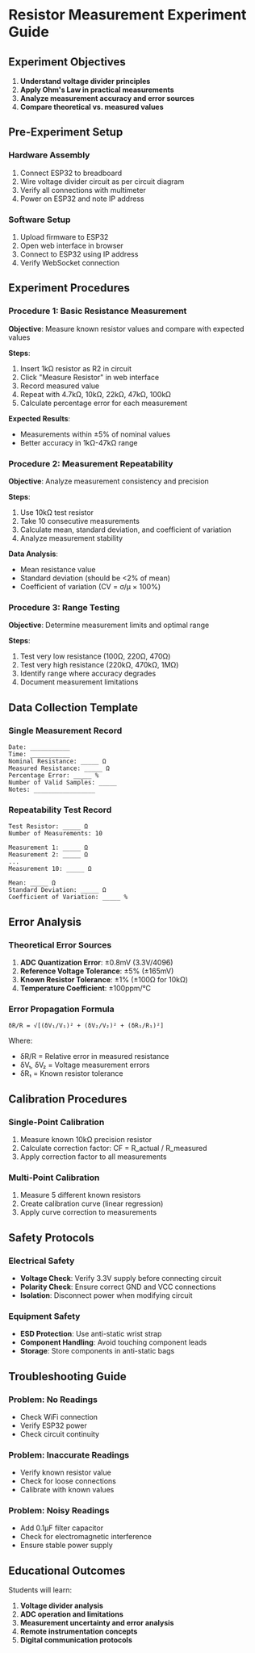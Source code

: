 # Resistor Measurement Experiment Guide

## Experiment Objectives

1. **Understand voltage divider principles**
2. **Apply Ohm's Law in practical measurements**
3. **Analyze measurement accuracy and error sources**
4. **Compare theoretical vs. measured values**

## Pre-Experiment Setup

### Hardware Assembly
1. Connect ESP32 to breadboard
2. Wire voltage divider circuit as per circuit diagram
3. Verify all connections with multimeter
4. Power on ESP32 and note IP address

### Software Setup
1. Upload firmware to ESP32
2. Open web interface in browser
3. Connect to ESP32 using IP address
4. Verify WebSocket connection

## Experiment Procedures

### Procedure 1: Basic Resistance Measurement

**Objective**: Measure known resistor values and compare with expected values

**Steps**:
1. Insert 1kΩ resistor as R2 in circuit
2. Click "Measure Resistor" in web interface
3. Record measured value
4. Repeat with 4.7kΩ, 10kΩ, 22kΩ, 47kΩ, 100kΩ
5. Calculate percentage error for each measurement

**Expected Results**:
- Measurements within ±5% of nominal values
- Better accuracy in 1kΩ-47kΩ range

### Procedure 2: Measurement Repeatability

**Objective**: Analyze measurement consistency and precision

**Steps**:
1. Use 10kΩ test resistor
2. Take 10 consecutive measurements
3. Calculate mean, standard deviation, and coefficient of variation
4. Analyze measurement stability

**Data Analysis**:
- Mean resistance value
- Standard deviation (should be <2% of mean)
- Coefficient of variation (CV = σ/μ × 100%)

### Procedure 3: Range Testing

**Objective**: Determine measurement limits and optimal range

**Steps**:
1. Test very low resistance (100Ω, 220Ω, 470Ω)
2. Test very high resistance (220kΩ, 470kΩ, 1MΩ)
3. Identify range where accuracy degrades
4. Document measurement limitations

## Data Collection Template

### Single Measurement Record
```
Date: ___________
Time: ___________
Nominal Resistance: _____ Ω
Measured Resistance: _____ Ω
Percentage Error: _____ %
Number of Valid Samples: _____
Notes: _________________
```

### Repeatability Test Record
```
Test Resistor: _____ Ω
Number of Measurements: 10

Measurement 1: _____ Ω
Measurement 2: _____ Ω
...
Measurement 10: _____ Ω

Mean: _____ Ω
Standard Deviation: _____ Ω
Coefficient of Variation: _____ %
```

## Error Analysis

### Theoretical Error Sources
1. **ADC Quantization Error**: ±0.8mV (3.3V/4096)
2. **Reference Voltage Tolerance**: ±5% (±165mV)
3. **Known Resistor Tolerance**: ±1% (±100Ω for 10kΩ)
4. **Temperature Coefficient**: ±100ppm/°C

### Error Propagation Formula
```
δR/R = √[(δV₁/V₁)² + (δV₂/V₂)² + (δR₁/R₁)²]
```

Where:
- δR/R = Relative error in measured resistance
- δV₁, δV₂ = Voltage measurement errors
- δR₁ = Known resistor tolerance

## Calibration Procedures

### Single-Point Calibration
1. Measure known 10kΩ precision resistor
2. Calculate correction factor: CF = R_actual / R_measured
3. Apply correction factor to all measurements

### Multi-Point Calibration
1. Measure 5 different known resistors
2. Create calibration curve (linear regression)
3. Apply curve correction to measurements

## Safety Protocols

### Electrical Safety
- **Voltage Check**: Verify 3.3V supply before connecting circuit
- **Polarity Check**: Ensure correct GND and VCC connections
- **Isolation**: Disconnect power when modifying circuit

### Equipment Safety
- **ESD Protection**: Use anti-static wrist strap
- **Component Handling**: Avoid touching component leads
- **Storage**: Store components in anti-static bags

## Troubleshooting Guide

### Problem: No Readings
- Check WiFi connection
- Verify ESP32 power
- Check circuit continuity

### Problem: Inaccurate Readings
- Verify known resistor value
- Check for loose connections
- Calibrate with known values

### Problem: Noisy Readings
- Add 0.1μF filter capacitor
- Check for electromagnetic interference
- Ensure stable power supply

## Educational Outcomes

Students will learn:
1. **Voltage divider analysis**
2. **ADC operation and limitations**
3. **Measurement uncertainty and error analysis**
4. **Remote instrumentation concepts**
5. **Digital communication protocols**
